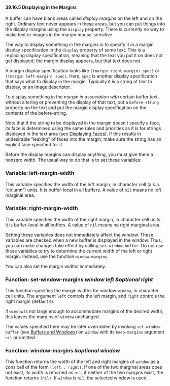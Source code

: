 

#### 39.16.5 Displaying in the Margins

A buffer can have blank areas called *display margins* on the left and on the right. Ordinary text never appears in these areas, but you can put things into the display margins using the `display` property. There is currently no way to make text or images in the margin mouse-sensitive.

The way to display something in the margins is to specify it in a margin display specification in the `display` property of some text. This is a replacing display specification, meaning that the text you put it on does not get displayed; the margin display appears, but that text does not.

A margin display specification looks like `((margin right-margin) spec)` or `((margin left-margin) spec)`. Here, `spec` is another display specification that says what to display in the margin. Typically it is a string of text to display, or an image descriptor.

To display something in the margin *in association with* certain buffer text, without altering or preventing the display of that text, put a `before-string` property on the text and put the margin display specification on the contents of the before-string.

Note that if the string to be displayed in the margin doesn’t specify a face, its face is determined using the same rules and priorities as it is for strings displayed in the text area (see [Displaying Faces](Displaying-Faces.html)). If this results in undesirable “leaking” of faces into the margin, make sure the string has an explicit face specified for it.

Before the display margins can display anything, you must give them a nonzero width. The usual way to do that is to set these variables:

### Variable: **left-margin-width**

This variable specifies the width of the left margin, in character cell (a.k.a. “column”) units. It is buffer-local in all buffers. A value of `nil` means no left marginal area.

### Variable: **right-margin-width**

This variable specifies the width of the right margin, in character cell units. It is buffer-local in all buffers. A value of `nil` means no right marginal area.

Setting these variables does not immediately affect the window. These variables are checked when a new buffer is displayed in the window. Thus, you can make changes take effect by calling `set-window-buffer`. Do not use these variables to try to determine the current width of the left or right margin. Instead, use the function `window-margins`.

You can also set the margin widths immediately.

### Function: **set-window-margins** *window left \&optional right*

This function specifies the margin widths for window `window`, in character cell units. The argument `left` controls the left margin, and `right` controls the right margin (default `0`).

If `window` is not large enough to accommodate margins of the desired width, this leaves the margins of `window` unchanged.

The values specified here may be later overridden by invoking `set-window-buffer` (see [Buffers and Windows](Buffers-and-Windows.html)) on `window` with its `keep-margins` argument `nil` or omitted.

### Function: **window-margins** *\&optional window*

This function returns the width of the left and right margins of `window` as a cons cell of the form `(left . right)`. If one of the two marginal areas does not exist, its width is returned as `nil`; if neither of the two margins exist, the function returns `(nil)`. If `window` is `nil`, the selected window is used.
